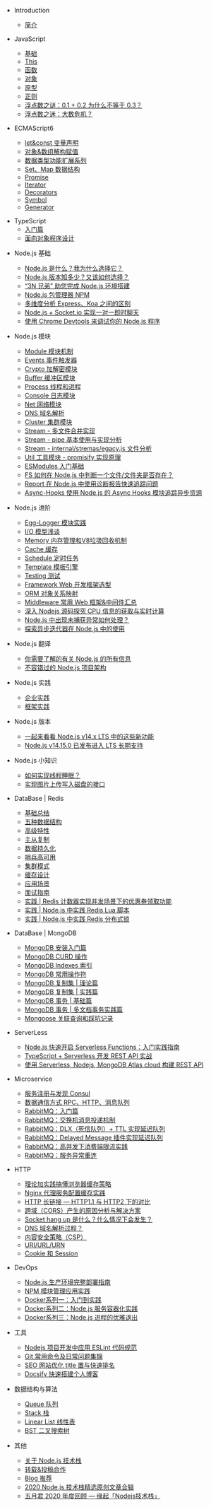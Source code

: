 * Introduction
    * [简介](README.md)

* JavaScript
    - [基础](/javascript/base.md)
    - [This](/javascript/this.md)
    - [函数](/javascript/func.md)
    - [对象](/javascript/object.md)
    - [原型](/javascript/prototype.md)
    - [正则](/javascript/regexp.md)
    - [浮点数之谜：0.1 + 0.2 为什么不等于 0.3？](/javascript/floating-point-number-0.1-0.2.md)
    - [浮点数之迷：大数危机？](/javascript/floating-point-number-float-bigint-question.md)

* ECMAScript6
    - [let&const 变量声明](/es6/readme.md#新增声明变量)
    - [对象&数组解构赋值](/es6/readme.md#解构赋值)
    - [数据类型功能扩展系列](/es6/readme.md#解构赋值)
    - [Set、Map 数据结构](/es6/set-map.md#解构赋值)
    - [Promise](/es6/promise.md)
    - [Iterator](/es6/iterator.md)
    - [Decorators](/es6/decorators.md)
    - [Symbol](/es6/symbol.md)
    - [Generator](/es6/generator.md)

- TypeScript
    - [入门篇](/ts/basis.md)
    - [面向对象程序设计](/ts/oop.md)

* Node.js 基础
    - [Node.js 是什么？我为什么选择它？](/nodejs/base/what-is-nodejs.md)
    - [Node.js 版本知多少？又该如何选择？](/nodejs/base/release.md)
    - [“3N 兄弟” 助您完成 Node.js 环境搭建](/nodejs/base/install.md)
    - [Node.js 包管理器 NPM](/nodejs/base/npm.md)
    - [多维度分析 Express、Koa 之间的区别](/nodejs/base/express-vs-koa.md)
    - [Node.js + Socket.io 实现一对一即时聊天](/nodejs/base/private-chat-socketio.md)
    - [使用 Chrome Devtools 来调试你的 Node.js 程序](/nodejs/base/debug-nodejs-with-chrome-devtools.md)

* Node.js 模块
    - [Module 模块机制](/nodejs/module.md)
    - [Events 事件触发器](/nodejs/events.md)
    - [Crypto 加解密模块](/nodejs/crypto.md)
    - [Buffer 缓冲区模块](/nodejs/buffer.md)
    - [Process 线程和进程](/nodejs/process-threads.md)
    - [Console 日志模块](/nodejs/console.md)
    - [Net 网络模块](/nodejs/net.md)
    - [DNS 域名解析](/nodejs/dns.md)
    - [Cluster 集群模块](nodejs/cluster-base.md)
    - [Stream - 多文件合并实现](nodejs/modules/stream-mutil-file-merge.md)
    - [Stream - pipe 基本使用与实现分析](nodejs/modules/stream-pipe.md)
    - [Stream - internal/stremas/egacy.js 文件分析](nodejs/modules/stream-lib-internal-stremas-legacy.md)
    - [Util 工具模块 - promisify 实现原理](nodejs/modules/util-promisify.md)
    - [ESModules 入门基础](/nodejs/modules/esm.md)
    - [FS 如何在 Node.js 中判断一个文件/文件夹是否存在？](/nodejs/modules/fs-file-exists-check.md)
    - [Report 在 Node.js 中使用诊断报告快速追踪问题](/nodejs/modules/report.md)
    - [Async-Hooks 使用 Node.js 的 Async Hooks 模块追踪异步资源](/nodejs/modules/async-hooks.md)
    
* Node.js 进阶
    - [Egg-Logger 模块实践](/nodejs/logger.md)
    - [I/O 模型浅谈](/nodejs/IO.md)
    - [Memory 内存管理和V8垃圾回收机制](/nodejs/memory.md)
    - [Cache 缓存](/nodejs/cache.md#缓存)
    - [Schedule 定时任务](/nodejs/schedule.md#定时任务)
    - [Template 模板引擎](/nodejs/template.md#模板引擎)
    - [Testing 测试](/nodejs/test.md)
    - [Framework Web 开发框架选型](/nodejs/framework.md#框架)
    - [ORM 对象关系映射](/nodejs/orm.md#ORM)
    - [Middleware 常用 Web 框架&中间件汇总](/nodejs/middleware.md)
    - [深入 Nodejs 源码探究 CPU 信息的获取与实时计算](nodejs/modules/os-cpu-usage.md)
    - [Node.js 中出现未捕获异常如何处理？](nodejs/advanced/uncaugh-exception.md)
    - [探索异步迭代器在 Node.js 中的使用](nodejs/advanced/asynciterator-in-nodejs.md)

- Node.js 翻译
    - [你需要了解的有关 Node.js 的所有信息](/nodejs/translate/everything-you-need-to-know-about-node-js-lnc.md)
    - [不容错过的 Node.js 项目架构](/nodejs/translate/bulletproof-node.js-project-architecture.md)

- Node.js 实践
    - [企业实践](/nodejs/practice/enterprise.md)
    - [框架实践](/nodejs/practice/frame.md)

- Node.js 版本
    - [一起来看看 Node.js v14.x LTS 中的这些新功能](/nodejs/version/node-v14-feature.md)
    - [Node.js v14.15.0 已发布进入 LTS 长期支持](/nodejs/version/node-v14.15.0-lts-intro.md)

- Node.js 小知识
    - [如何实现线程睡眠？](/nodejs/tips/sleep.md)
    - [实现图片上传写入磁盘的接口](/nodejs/tips/upload-picture.md)

- DataBase | Redis
    - [基础总结](/database/redis.md)
    - [五种数据结构](/database/redis-typeof-data.md)
    - [高级特性](/database/redis-advanced-feature.md)
    - [主从复制](/database/redis-master-slave.md)
    - [数据持久化](/database/redis-persistence.md)
    - [哨兵高可用](/database/redis-sentinel.md)
    - [集群模式](/database/redis-cluster.md)
    - [缓存设计](/database/redis-cache.md)
    - [应用场景](/database/redis-scene.md)
    - [面试指南](/database/redis-interview.md)
    - [实践 | Redis 计数器实现并发场景下的优惠券领取功能](/database/redis-counter-luck.md)
    - [实践 | Node.js 中实践 Redis Lua 脚本](/database/redis-lua.md)
    - [实践 | Node.js 中实践 Redis 分布式锁](/database/redis-lock.md)

- DataBase | MongoDB
    - [MongoDB 安装入门篇](/database/mongodb.md)
    - [MongoDB CURD 操作](/database/mongodb-curd.md)
    - [MongoDB Indexes 索引](/database/mongodb-indexes.md)
    - [MongoDB 常用操作符](/database/mongodb-operator.md)
    - [MongoDB 复制集 | 理论篇](/database/mongodb-replication.md)
    - [MongoDB 复制集 | 实践篇](/database/mongodb-replication-pratice.md)
    - [MongoDB 事务 | 基础篇](/database/mongodb-transactions.md)
    - [MongoDB 事务 | 多文档事务实践篇](/database/mongodb-transactions-pratice.md)
    - [Mongoose 关联查询和踩坑记录](/database/mongoose-populate.md)

- ServerLess
    - [Node.js 快速开启 Serverless Functions：入门实践指南](/serverless/serverless-functions-using-node-and-aws.md)
    - [TypeScript + Serverless 开发 REST API 实战](https://github.com/Q-Angelo/aws-node-rest-api-typescript/blob/master/docs/intro-zh.md)
    - [使用 Serverless, Nodejs, MongoDB Atlas cloud 构建 REST API](/serverless/node-mongodb-altas-serverless-api.md)

- Microservice
    - [服务注册与发现 Consul](microservice/consul.md)
    - [数据通信方式 RPC、HTTP、消息队列](/microservice/data-communication.md)
    - [RabbitMQ：入门篇](/microservice/rabbitmq-base.md)
    - [RabbitMQ：交换机消息投递机制](/microservice/rabbitmq-exchange.md)
    - [RabbitMQ：DLX（死信队列）+ TTL 实现延迟队列](/microservice/rabbitmq-schedule.md)
    - [RabbitMQ：Delayed Message 插件实现延迟队列](/microservice/rabbitmq-delayed-message-exchange.md)
    - [RabbitMQ：高并发下消费端限流实践](/microservice/rabbitmq-prefetch.md)
    - [RabbitMQ：服务异常重连](/microservice/rabbitmq-reconnecting.md)
    
* HTTP
    * [理论加实践搞懂浏览器缓存策略](https://github.com/Q-Angelo/http-protocol/blob/master/docs/http-cache.md)
    * [Nginx 代理服务配置缓存实践](https://github.com/Q-Angelo/http-protocol/blob/master/docs/nginx-cache.md)
    * [HTTP 长链接 — HTTP1.1 与 HTTP2 下的对比](https://github.com/Q-Angelo/http-protocol/blob/master/docs/http-keepalive.md)
    * [跨域（CORS）产生的原因分析与解决方案](https://github.com/Q-Angelo/http-protocol/blob/master/docs/cors.md)
    * [Socket hang up 是什么？什么情况下会发生？](https://github.com/Q-Angelo/http-protocol/blob/master/docs/socket-hang-up.md)
    * [DNS 域名解析过程？](https://github.com/Q-Angelo/http-protocol/blob/master/docs/dns-process.md)
    * [内容安全策略（CSP）](https://github.com/Q-Angelo/http-protocol/blob/master/docs/csp.md)
    * [URI/URL/URN](https://github.com/Q-Angelo/http-protocol/blob/master/docs/uri-url-urn.md)
    * [Cookie 和 Session](https://github.com/Q-Angelo/http-protocol/blob/master/docs/cooike-and-session.md)

* DevOps
    - [Node.js 生产环境完整部署指南](/devops/node-deploy.md)
    - [NPM 模块管理应用实践](/devops/npm-deploy.md)
    - [Docker系列一：入门到实践](/devops/docker-base.md)
    - [Docker系列二：Node.js 服务容器化实践](/devops/docker-nodejs.md)
    - [Docker系列三：Node.js 进程的优雅退出](/devops/docker-build-nodejs-smooth-program.md)

* 工具
    - [Nodejs 项目开发中应用 ESLint 代码规范](/tools/eslint.md)
    - [Git 常用命令及日常问题集锦](/tools/git.md)
    - [SEO 网站优化 title 置与快速排名](/tools/seo.md)
    - [Docsify 快速搭建个人博客](/tools/docsify.md)

* 数据结构与算法
    - [Queue 队列](/algorithm/queue.md)
    - [Stack 栈](/algorithm/stack.md)
    - [Linear List 线性表](/algorithm/linear-list.md)
    - [BST 二叉搜索树](/algorithm/bst.md)

* 其他
    - [关于 Node.js 技术栈](/other/about-us.md)
    - [转载&投稿合作](/other/collaboration.md)
    - [Blog 推荐](/other/blog.md)
    - [2020 Node.js 技术栈精选原创文章合辑](/other/2020-noderoadmap-original-compilation.md)
    - [五月君 2020 年度回顾 — 缘起「Nodejs技术栈」](/other/may-2020-review.md)
